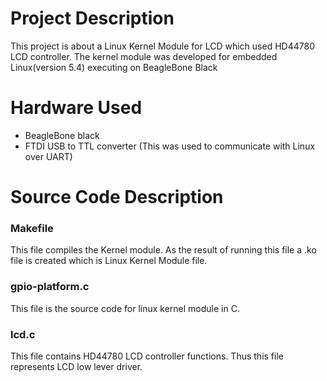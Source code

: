 # Project Description
This project is about a Linux Kernel Module for LCD which used HD44780 LCD controller. The kernel module was developed for embedded Linux(version 5.4) executing on BeagleBone Black

# Hardware Used
* BeagleBone black
* FTDI USB to TTL converter (This was used to communicate with Linux over UART) 

# Source Code Description
  ### Makefile
  This file compiles the Kernel module. As the result of running this file a .ko file is created which is Linux Kernel Module file.
  ### gpio-platform.c
  This file is the source code for linux kernel module in C.
  ### lcd.c
  This file contains HD44780 LCD controller functions. Thus this file represents LCD low lever driver.
